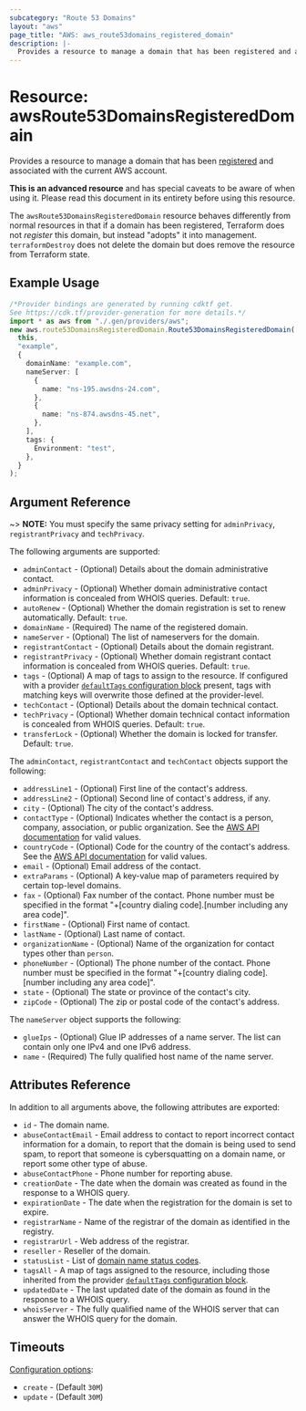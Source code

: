 ```yaml
---
subcategory: "Route 53 Domains"
layout: "aws"
page_title: "AWS: aws_route53domains_registered_domain"
description: |-
  Provides a resource to manage a domain that has been registered and associated with the current AWS account.
---
```


# Resource: awsRoute53DomainsRegisteredDomain

Provides a resource to manage a domain that has been [registered](https://docs.aws.amazon.com/Route53/latest/DeveloperGuide/registrar-tld-list.html) and associated with the current AWS account.

**This is an advanced resource** and has special caveats to be aware of when using it. Please read this document in its entirety before using this resource.

The `awsRoute53DomainsRegisteredDomain` resource behaves differently from normal resources in that if a domain has been registered, Terraform does not *register* this domain, but instead "adopts" it into management. `terraformDestroy` does not delete the domain but does remove the resource from Terraform state.

## Example Usage

```typescript
/*Provider bindings are generated by running cdktf get.
See https://cdk.tf/provider-generation for more details.*/
import * as aws from "./.gen/providers/aws";
new aws.route53DomainsRegisteredDomain.Route53DomainsRegisteredDomain(
  this,
  "example",
  {
    domainName: "example.com",
    nameServer: [
      {
        name: "ns-195.awsdns-24.com",
      },
      {
        name: "ns-874.awsdns-45.net",
      },
    ],
    tags: {
      Environment: "test",
    },
  }
);

```

## Argument Reference

\~> **NOTE:** You must specify the same privacy setting for `adminPrivacy`, `registrantPrivacy` and `techPrivacy`.

The following arguments are supported:

* `adminContact` - (Optional) Details about the domain administrative contact.
* `adminPrivacy` - (Optional) Whether domain administrative contact information is concealed from WHOIS queries. Default: `true`.
* `autoRenew` - (Optional) Whether the domain registration is set to renew automatically. Default: `true`.
* `domainName` - (Required) The name of the registered domain.
* `nameServer` - (Optional) The list of nameservers for the domain.
* `registrantContact` - (Optional) Details about the domain registrant.
* `registrantPrivacy` - (Optional) Whether domain registrant contact information is concealed from WHOIS queries. Default: `true`.
* `tags` - (Optional) A map of tags to assign to the resource. If configured with a provider [`defaultTags` configuration block](https://registry.terraform.io/providers/hashicorp/aws/latest/docs#default_tags-configuration-block) present, tags with matching keys will overwrite those defined at the provider-level.
* `techContact` - (Optional) Details about the domain technical contact.
* `techPrivacy` - (Optional) Whether domain technical contact information is concealed from WHOIS queries. Default: `true`.
* `transferLock` - (Optional) Whether the domain is locked for transfer. Default: `true`.

The `adminContact`, `registrantContact` and `techContact` objects support the following:

* `addressLine1` - (Optional) First line of the contact's address.
* `addressLine2` - (Optional) Second line of contact's address, if any.
* `city` - (Optional) The city of the contact's address.
* `contactType` - (Optional) Indicates whether the contact is a person, company, association, or public organization. See the [AWS API documentation](https://docs.aws.amazon.com/Route53/latest/APIReference/API_domains_ContactDetail.html#Route53Domains-Type-domains_ContactDetail-ContactType) for valid values.
* `countryCode` - (Optional) Code for the country of the contact's address. See the [AWS API documentation](https://docs.aws.amazon.com/Route53/latest/APIReference/API_domains_ContactDetail.html#Route53Domains-Type-domains_ContactDetail-CountryCode) for valid values.
* `email` - (Optional) Email address of the contact.
* `extraParams` - (Optional) A key-value map of parameters required by certain top-level domains.
* `fax` - (Optional) Fax number of the contact. Phone number must be specified in the format "+\[country dialing code].\[number including any area code]".
* `firstName` - (Optional) First name of contact.
* `lastName` - (Optional) Last name of contact.
* `organizationName` - (Optional) Name of the organization for contact types other than `person`.
* `phoneNumber` - (Optional) The phone number of the contact. Phone number must be specified in the format "+\[country dialing code].\[number including any area code]".
* `state` - (Optional) The state or province of the contact's city.
* `zipCode` - (Optional) The zip or postal code of the contact's address.

The `nameServer` object supports the following:

* `glueIps` - (Optional) Glue IP addresses of a name server. The list can contain only one IPv4 and one IPv6 address.
* `name` - (Required) The fully qualified host name of the name server.

## Attributes Reference

In addition to all arguments above, the following attributes are exported:

* `id` - The domain name.
* `abuseContactEmail` - Email address to contact to report incorrect contact information for a domain, to report that the domain is being used to send spam, to report that someone is cybersquatting on a domain name, or report some other type of abuse.
* `abuseContactPhone` - Phone number for reporting abuse.
* `creationDate` - The date when the domain was created as found in the response to a WHOIS query.
* `expirationDate` - The date when the registration for the domain is set to expire.
* `registrarName` - Name of the registrar of the domain as identified in the registry.
* `registrarUrl` - Web address of the registrar.
* `reseller` - Reseller of the domain.
* `statusList` - List of [domain name status codes](https://www.icann.org/resources/pages/epp-status-codes-2014-06-16-en).
* `tagsAll` - A map of tags assigned to the resource, including those inherited from the provider [`defaultTags` configuration block](https://registry.terraform.io/providers/hashicorp/aws/latest/docs#default_tags-configuration-block).
* `updatedDate` - The last updated date of the domain as found in the response to a WHOIS query.
* `whoisServer` - The fully qualified name of the WHOIS server that can answer the WHOIS query for the domain.

## Timeouts

[Configuration options](https://developer.hashicorp.com/terraform/language/resources/syntax#operation-timeouts):

* `create` - (Default `30M`)
* `update` - (Default `30M`)
